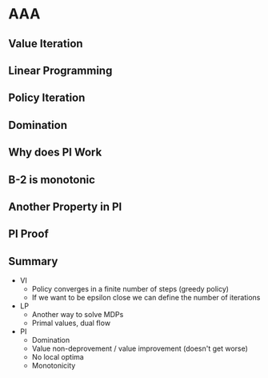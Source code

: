 # AAA

## Value Iteration



## Linear Programming



## Policy Iteration



## Domination



## Why does PI Work



## B-2 is monotonic



## Another Property in PI



## PI Proof



## Summary

- VI
    - Policy converges in a finite number of steps (greedy policy)
    - If we want to be epsilon close we can define the number of iterations
- LP
    - Another way to solve MDPs
    - Primal values, dual flow
- PI
    - Domination
    - Value non-deprovement / value improvement (doesn't get worse)
    - No local optima
    - Monotonicity
